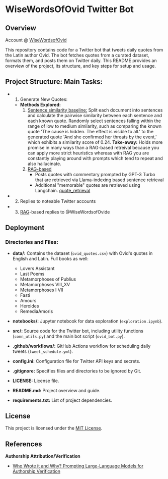 # WiseWordsOfOvid Twitter Bot

## Overview

Account @ [WiseWordsofOvid](https://twitter.com/WiseWordsOfOvid)

This repository contains code for a Twitter bot that tweets daily quotes from the Latin author Ovid. The bot fetches quotes from a curated dataset, formats them, and posts them on Twitter daily. This README provides an overview of the project, its structure, and key steps for setup and usage.

## Project Structure: Main Tasks:
* 1) Generate New Quotes:
   * **Methods Explored:**
      1) <u>Sentence similarity baseline:</u> Split each document into sentences and calculate the pairwise similarity between each sentence and each known quote. Randomly select sentences falling within the range of low to medium similarity, such as comparing the known quote 'The cause is hidden. The effect is visible to all.' to the generated quote 'And she confirmed her threats by the event,' which exhibits a similarity score of 0.24.
      **Take-away:** Holds more promise in many ways than a RAG-based retreival because you can apply more strict heuristics whereas with RAG you are constantly playing around with prompts which tend to repeat and also hallucinate.
      2) <u>RAG-based</u>
         * Posts quotes with commentary prompted by GPT-3 Turbo that are retrieved via Llama-indexing based sentence retrieval
         * Additional "memorable" quotes are retrieved using Langchain. [quote_retrieval](./notebooks/quote_retrieval.ipynb)
* 2) Replies to noteable Twitter accounts
* 3) [RAG](https://www.promptingguide.ai/techniques/rag)-based replies to @WiseWordsofOvide

## Deployment


### Directories and Files:

- **data/:** Contains the dataset (`ovid_quotes.csv`) with Ovid's quotes in English and Latin. Full books as well:
   - Lovers Assistant
   - Last Poems
   - Metamorphoses of Publius
   - Metamorphoses VIII_XV
   - Metamorphoses I VII
   - Fasti
   - Amours
   - Heroides
   - RemediaAmoris

- **notebooks/:** Jupyter notebook for data exploration (`exploration.ipynb`).

- **src/:** Source code for the Twitter bot, including utility functions (`conn_utils.py`) and the main bot script (`ovid_bot.py`).

- **.github/workflows/:** GitHub Actions workflow for scheduling daily tweets (`tweet_schedule.yml`).

- **config.ini:** Configuration file for Twitter API keys and secrets.

- **.gitignore:** Specifies files and directories to be ignored by Git.

- **LICENSE:** License file.

- **README.md:** Project overview and guide.

- **requirements.txt:** List of project dependencies.

## License

This project is licensed under the [MIT License](LICENSE).

## References
**Authorship Attribution/Verification**
   * [Who Wrote it and Why? Prompting Large-Language Models for Authorship Verification](https://arxiv.org/pdf/2310.08123.pdf)
